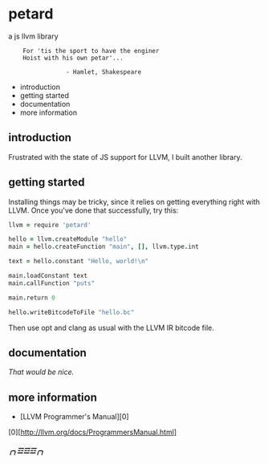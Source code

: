 petard
======

a js llvm library

        For 'tis the sport to have the enginer
        Hoist with his own petar'...

                    - Hamlet, Shakespeare

  * introduction
  * getting started
  * documentation
  * more information

introduction
------------

Frustrated with the state of JS support for LLVM, I built another library.

getting started
---------------

Installing things may be tricky, since it relies on getting everything
right with LLVM.  Once you've done that successfully, try this:

```coffeescript
llvm = require 'petard'

hello = llvm.createModule "hello"
main = hello.createFunction "main", [], llvm.type.int

text = hello.constant "Hello, world!\n"

main.loadConstant text
main.callFunction "puts"

main.return 0

hello.writeBitcodeToFile "hello.bc"
```

Then use opt and clang as usual with the LLVM IR bitcode file.

documentation
-------------

*That would be nice.*

more information
----------------

  * [LLVM Programmer's Manual][0]

[0][http://llvm.org/docs/ProgrammersManual.html]

##### ╭╮☲☲☲╭╮ #####
